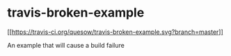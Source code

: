 # travis-broken-example
[[https://travis-ci.org/quesow/travis-broken-example.svg?branch=master]]

An example that will cause a build failure
